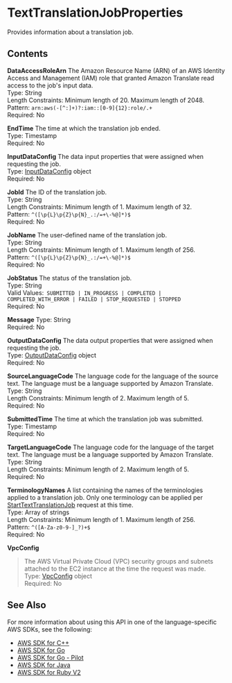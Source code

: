 # TextTranslationJobProperties<a name="API_TextTranslationJobProperties"></a>

Provides information about a translation job\.

## Contents<a name="API_TextTranslationJobProperties_Contents"></a>

 **DataAccessRoleArn**   <a name="Translate-Type-TextTranslationJobProperties-DataAccessRoleArn"></a>
The Amazon Resource Name \(ARN\) of an AWS Identity Access and Management \(IAM\) role that granted Amazon Translate read access to the job's input data\.  
Type: String  
Length Constraints: Minimum length of 20\. Maximum length of 2048\.  
Pattern: `arn:aws(-[^:]+)?:iam::[0-9]{12}:role/.+`   
Required: No

 **EndTime**   <a name="Translate-Type-TextTranslationJobProperties-EndTime"></a>
The time at which the translation job ended\.  
Type: Timestamp  
Required: No

 **InputDataConfig**   <a name="Translate-Type-TextTranslationJobProperties-InputDataConfig"></a>
The data input properties that were assigned when requesting the job\.  
Type: [InputDataConfig](API_InputDataConfig.md) object  
Required: No

 **JobId**   <a name="Translate-Type-TextTranslationJobProperties-JobId"></a>
The ID of the translation job\.  
Type: String  
Length Constraints: Minimum length of 1\. Maximum length of 32\.  
Pattern: `^([\p{L}\p{Z}\p{N}_.:/=+\-%@]*)$`   
Required: No

 **JobName**   <a name="Translate-Type-TextTranslationJobProperties-JobName"></a>
The user\-defined name of the translation job\.  
Type: String  
Length Constraints: Minimum length of 1\. Maximum length of 256\.  
Pattern: `^([\p{L}\p{Z}\p{N}_.:/=+\-%@]*)$`   
Required: No

 **JobStatus**   <a name="Translate-Type-TextTranslationJobProperties-JobStatus"></a>
The status of the translation job\.  
Type: String  
Valid Values:` SUBMITTED | IN_PROGRESS | COMPLETED | COMPLETED_WITH_ERROR | FAILED | STOP_REQUESTED | STOPPED`   
Required: No

 **Message**   <a name="Translate-Type-TextTranslationJobProperties-Message"></a>
Type: String  
Required: No

 **OutputDataConfig**   <a name="Translate-Type-TextTranslationJobProperties-OutputDataConfig"></a>
The data output properties that were assigned when requesting the job\.  
Type: [OutputDataConfig](API_OutputDataConfig.md) object  
Required: No

 **SourceLanguageCode**   <a name="Translate-Type-TextTranslationJobProperties-SourceLanguageCode"></a>
The language code for the language of the source text\. The language must be a language supported by Amazon Translate\.  
Type: String  
Length Constraints: Minimum length of 2\. Maximum length of 5\.  
Required: No

 **SubmittedTime**   <a name="Translate-Type-TextTranslationJobProperties-SubmittedTime"></a>
The time at which the translation job was submitted\.  
Type: Timestamp  
Required: No

 **TargetLanguageCode**   <a name="Translate-Type-TextTranslationJobProperties-TargetLanguageCode"></a>
The language code for the language of the target text\. The language must be a language supported by Amazon Translate\.  
Type: String  
Length Constraints: Minimum length of 2\. Maximum length of 5\.  
Required: No

 **TerminologyNames**   <a name="Translate-Type-TextTranslationJobProperties-TerminologyNames"></a>
A list containing the names of the terminologies applied to a translation job\. Only one terminology can be applied per [StartTextTranslationJob](API_StartTextTranslationJob.md) request at this time\.  
Type: Array of strings  
Length Constraints: Minimum length of 1\. Maximum length of 256\.  
Pattern: `^([A-Za-z0-9-]_?)+$`   
Required: No

 **VpcConfig**   <a name="Translate-Type-TextTranslationJobProperties-VpcConfig"></a>
>The AWS Virtual Private Cloud \(VPC\) security groups and subnets attached to the EC2 instance at the time the request was made\.  
Type: [VpcConfig](API_VpcConfig.md) object  
Required: No

## See Also<a name="API_TextTranslationJobProperties_SeeAlso"></a>

For more information about using this API in one of the language\-specific AWS SDKs, see the following:
+  [AWS SDK for C\+\+](https://docs.aws.amazon.com/goto/SdkForCpp/translate-2017-07-01/TextTranslationJobProperties) 
+  [AWS SDK for Go](https://docs.aws.amazon.com/goto/SdkForGoV1/translate-2017-07-01/TextTranslationJobProperties) 
+  [AWS SDK for Go \- Pilot](https://docs.aws.amazon.com/goto/SdkForGoPilot/translate-2017-07-01/TextTranslationJobProperties) 
+  [AWS SDK for Java](https://docs.aws.amazon.com/goto/SdkForJava/translate-2017-07-01/TextTranslationJobProperties) 
+  [AWS SDK for Ruby V2](https://docs.aws.amazon.com/goto/SdkForRubyV2/translate-2017-07-01/TextTranslationJobProperties) 